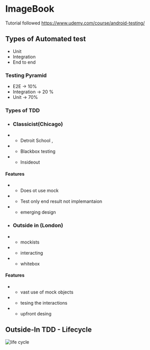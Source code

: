 # ImageBook
Tutorial followed https://www.udemy.com/course/android-testing/

## Types of Automated test
 - Unit 
 - Integration 
 - End to end

### Testing Pyramid
- E2E -> 10%
- Integration -> 20 %
- Unit -> 70%

### Types of TDD
* ###  Classicist(Chicago) 
 * - Detroit School , 
* - Blackbox testing 
* - Insideout 
#### Features
* - Does ot use mock 
* - Test only end result not implemantaion  
* - emerging design

* ### Outside in (London) 
* - mockists 
* - interacting
* - whitebox
#### Features
* - vast use of mock objects
* - tesing the interactions 
* - upfront desing 

## Outside-In TDD - Lifecycle
![life cycle](/screenshots/whitebox_tdd_lifecycle.jpeg)